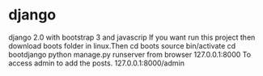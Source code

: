 # django
django 2.0 with bootstrap 3 and javascrip If you want run this project then download boots folder in linux.Then cd boots source bin/activate cd bootdjango python manage.py runserver from browser 127.0.0.1:8000 To access admin to add the posts. 127.0.0.1:8000/admin
